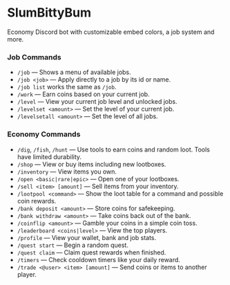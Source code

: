 # SlumBittyBum

Economy Discord bot with customizable embed colors, a job system and more.

### Job Commands

- `/job` &mdash; Shows a menu of available jobs.
- `/job <job>` &mdash; Apply directly to a job by its id or name.
- `/job list` works the same as `/job`.
- `/work` &mdash; Earn coins based on your current job.
- `/level` &mdash; View your current job level and unlocked jobs.
- `/levelset <amount>` &mdash; Set the level of your current job.
- `/levelsetall <amount>` &mdash; Set the level of all jobs.

### Economy Commands

- `/dig`, `/fish`, `/hunt` &mdash; Use tools to earn coins and random loot. Tools have limited durability.
- `/shop` &mdash; View or buy items including new lootboxes.
- `/inventory` &mdash; View items you own.
- `/open <basic|rare|epic>` &mdash; Open one of your lootboxes.
- `/sell <item> [amount]` &mdash; Sell items from your inventory.
- `/lootpool <command>` &mdash; Show the loot table for a command and possible coin rewards.
- `/bank deposit <amount>` &mdash; Store coins for safekeeping.
- `/bank withdraw <amount>` &mdash; Take coins back out of the bank.
- `/coinflip <amount>` &mdash; Gamble your coins in a simple coin toss.
- `/leaderboard <coins|level>` &mdash; View the top players.
- `/profile` &mdash; View your wallet, bank and job stats.
- `/quest start` &mdash; Begin a random quest.
- `/quest claim` &mdash; Claim quest rewards when finished.
- `/timers` &mdash; Check cooldown timers like your daily reward.
- `/trade <@user> <item> [amount]` &mdash; Send coins or items to another player.
